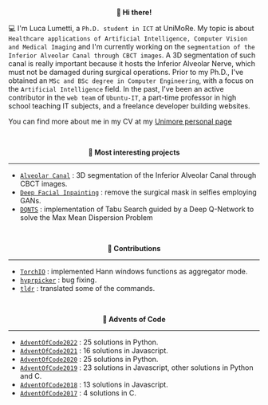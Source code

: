 <p align="center" style="font-weight:bold"> 👋 <b>Hi there!</b> <p>

💻 I'm Luca Lumetti, a `Ph.D. student in ICT` at UniMoRe. My topic is about `Healthcare applications of Artificial Intelligence, Computer Vision and Medical Imaging` and I'm currently working on the `segmentation of the Inferior Alveolar Canal through CBCT images`. A 3D segmentation of such canal is really important because it hosts the Inferior Alveolar Nerve, which must not be damaged during surgical operations.
Prior to my Ph.D., I've obtained an `MSc and BSc degree in Computer Engineering`, with a focus on the `Artificial Intelligence` field.
In the past, I've been an active contributor in the `web team` of `Ubuntu-IT`, a part-time professor in high school teaching IT subjects, and a freelance developer building websites.
  
You can find more about me in my CV at my [Unimore personal page](https://personale.unimore.it/rubrica/dettaglio/244577)
  
<br />
<p align="center" style="font-weight:bold"> 🔨 <b> Most interesting projects </b> <p>

---
* [`Alveolar Canal`](https://github.com/AImageLab-zip/alveolar_canal) : 3D segmentation of the Inferior Alveolar Canal through CBCT images.
* [`Deep Facial Inpainting`](https://github.com/LucaLumetti/Deep-Facial-Inpainting) : remove the surgical mask in selfies employing GANs.
* [`DQNTS`](https://github.com/LucaLumetti/DQNTS) : implementation of Tabu Search guided by a Deep Q-Network to solve the Max Mean Dispersion Problem

<br />
<p align="center" style="font-weight:bold"> 🚀 <b> Contributions </b> <p>

---
* [`TorchIO`](https://github.com/LucaLumetti/torchio) : implemented Hann windows functions as aggregator mode.
* [`hyprpicker`](https://github.com/LucaLumetti/hyprpicker) : bug fixing.
* [`tldr`](https://github.com/LucaLumetti/tldr) : translated some of the commands.

<br />
<p align="center" style="font-weight:bold"> 🎅 <b>Advents of Code</b> <p>
  
---
* [`AdventOfCode2022`](https://github.com/LucaLumetti/AdventOfCode2022) : 25 solutions in Python.
* [`AdventOfCode2021`](https://github.com/LucaLumetti/AdventOfCode2021) : 16 solutions in Javascript.
* [`AdventOfCode2020`](https://github.com/LucaLumetti/AdventOfCode2020) : 25 solutions in Python.
* [`AdventOfCode2019`](https://github.com/LucaLumetti/AdventOfCode2019) : 23 solutions in Javascript, other solutions in Python and C.
* [`AdventOfCode2018`](https://github.com/LucaLumetti/AdventOfCode2018) : 13 solutions in Javascript.
* [`AdventOfCode2017`](https://github.com/LucaLumetti/AdventOfCode2017) : 4 solutions in C.
